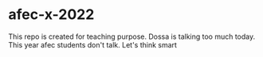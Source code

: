 # afec-x-2022
This repo is created for teaching purpose.
Dossa is talking too much today.
This year afec students don't talk.
Let's think smart
